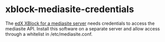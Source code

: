 # xblock-mediasite-credentials
The [edX XBlock for a mediasite server](../../../xblock-mediasite/blob/master/README.md) needs credentials to access the mediasite API. Install this software on a separate server and allow access through a whitelist in /etc/mediasite.conf.
